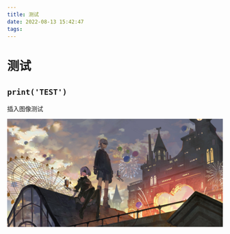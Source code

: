 ```yaml
---
title: 测试
date: 2022-08-13 15:42:47
tags:
---
```


# 测试

## `print('TEST')`





插入图像测试

![](test\test_imag.jpg)
